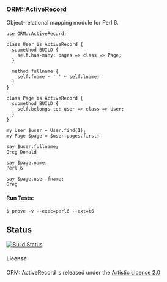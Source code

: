 
### ORM::ActiveRecord

Object-relational mapping module for Perl 6.

```perl6
use ORM::ActiveRecord;

class User is ActiveRecord {
  submethod BUILD {
    self.has-many: pages => class => Page;
  }

  method fullname {
    self.fname ~ ' ' ~ self.lname;
  }
}

class Page is ActiveRecord {
  submethod BUILD {
    self.belongs-to: user => class => User;
  }
}
```

```perl6
my User $user = User.find(1);
my Page $page = $user.pages.first;

say $user.fullname;
Greg Donald

say $page.name;
Perl 6

say $page.user.fname;
Greg
```

#### Run Tests:

```
$ prove -v --exec=perl6 --ext=t6
```

## Status

[![Build Status](https://travis-ci.org/gdonald/ORM-ActiveRecord.svg?branch=master)](https://travis-ci.org/gdonald/ORM-ActiveRecord)

#### License

ORM::ActiveRecord is released under the [Artistic License 2.0](https://opensource.org/licenses/Artistic-2.0)
